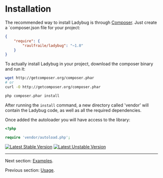 # Installation

The recommended way to install Ladybug is through [Composer](http://packagist.org/about-composer). Just create a `composer.json file for your project:

``` json
{
    "require": {
        "raulfraile/ladybug": "~1.0"
    }
}
```
To actually install Ladybug in your project, download the composer binary and run it:

``` bash
wget http://getcomposer.org/composer.phar
# or
curl -O http://getcomposer.org/composer.phar

php composer.phar install
```

After running the `install` command, a new directory called 'vendor' will contain the Ladybug code, as well as all
the required dependencies.

Once added the autoloader you will have access to the library:

``` php
<?php

require 'vendor/autoload.php';
```

[![Latest Stable Version](https://poser.pugx.org/raulfraile/ladybug/v/stable.png)](https://packagist.org/packages/raulfraile/ladybug)
[![Latest Unstable Version](https://poser.pugx.org/raulfraile/ladybug/v/unstable.png)](https://packagist.org/packages/raulfraile/ladybug)

***

Next section: [Examples](https://github.com/raulfraile/ladybug/blob/master/doc/examples.md).

Previous section: [Usage](https://github.com/raulfraile/ladybug/blob/master/doc/usage.md).
